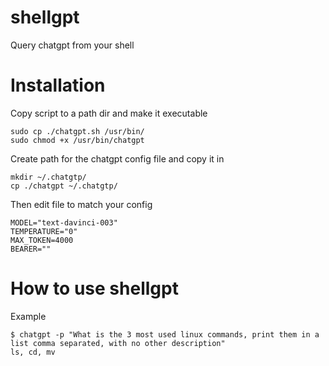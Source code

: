 # shellgpt
Query chatgpt from your shell

# Installation

Copy script to a path dir and make it executable

```
sudo cp ./chatgpt.sh /usr/bin/
sudo chmod +x /usr/bin/chatgpt
```

Create path for the chatgpt config file and copy it in

```
mkdir ~/.chatgtp/
cp ./chatgpt ~/.chatgtp/
```

Then edit file to match your config

```
MODEL="text-davinci-003"
TEMPERATURE="0"
MAX_TOKEN=4000
BEARER=""
```

# How to use shellgpt
Example
```
$ chatgpt -p "What is the 3 most used linux commands, print them in a list comma separated, with no other description"
ls, cd, mv
```
